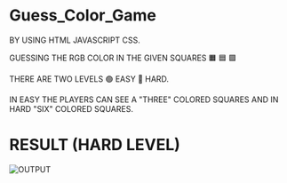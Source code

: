 # Guess_Color_Game

BY USING  HTML JAVASCRIPT CSS.

GUESSING THE RGB COLOR IN THE GIVEN SQUARES :orange_square: :blue_square: :purple_square:

THERE ARE TWO LEVELS :green_circle: EASY :red_circle: HARD.

IN EASY THE PLAYERS CAN SEE A "THREE" COLORED SQUARES AND IN HARD "SIX" COLORED SQUARES.

# RESULT (HARD LEVEL)

![OUTPUT](https://github.com/Samarthasbhat/Guess_color__Game/blob/main/guess_rgb_color/color.png)
